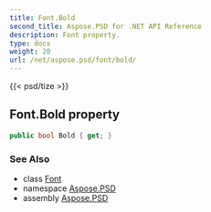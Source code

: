 ```yaml
---
title: Font.Bold
second_title: Aspose.PSD for .NET API Reference
description: Font property. 
type: docs
weight: 20
url: /net/aspose.psd/font/bold/
---
```

{{< psd/tize >}}
## Font.Bold property

```csharp
public bool Bold { get; }
```

### See Also

* class [Font](../)
* namespace [Aspose.PSD](../../font/)
* assembly [Aspose.PSD](../../../)


